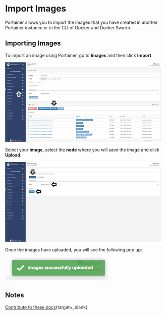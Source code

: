# Import Images

Portainer allows you to import the images that you have created in another Portainer instance or in the CLI of Docker and Docker Swarm.

## Importing Images

To import an image using Portainer, go to <b>Images</b> and then click <b>Import</b>.

![import](assets/import-1.png)

Select your <b>image</b>, select the <b>node</b> where you will save the image and click <b>Upload</b>.

![import](assets/import-2.png)

Once the images have uploaded, you will see the following pop up:

![import](assets/import-3.png)

## Notes

[Contribute to these docs](https://github.com/portainer/portainer-docs/blob/master/contributing.md){target=_blank}